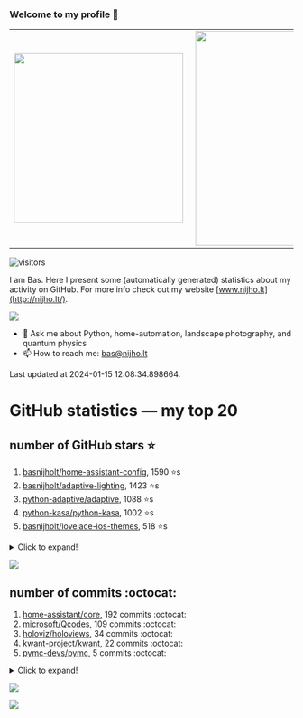 ### Welcome to my profile 👋

<center>
  <table>
    <tr>
        <td><img width="300px" align="left" src="https://github-readme-stats.vercel.app/api/top-langs/?username=basnijholt&hide=TeX,Jupyter%20Notebook&layout=compact&theme=radical" /></td>
        <td><img align='right' src="https://github-readme-stats.vercel.app/api?username=basnijholt&show_icons=true&theme=radical" width="380"></td>
    </tr>
  </table>
</center>

![visitors](https://visitor-badge.glitch.me/badge?page_id=basnijholt.visitor-badge)

I am Bas. Here I present some (automatically generated) statistics about my activity on GitHub. For more info check out my website [www.nijho.lt](http://nijho.lt/).

![](https://www.nijho.lt/authors/admin/avatar_hu9e60e4b9bc120dfb6a666009f2878da6_182107_250x250_fill_q90_lanczos_center.jpg)

- 💬 Ask me about Python, home-automation, landscape photography, and quantum physics
- 📫 How to reach me: bas@nijho.lt

Last updated at 2024-01-15 12:08:34.898664.

# GitHub statistics — my top 20

## number of GitHub stars ⭐️

1. [basnijholt/home-assistant-config](https://github.com/basnijholt/home-assistant-config/), 1590 ⭐️s
2. [basnijholt/adaptive-lighting](https://github.com/basnijholt/adaptive-lighting/), 1423 ⭐️s
3. [python-adaptive/adaptive](https://github.com/python-adaptive/adaptive/), 1088 ⭐️s
4. [python-kasa/python-kasa](https://github.com/python-kasa/python-kasa/), 1002 ⭐️s
5. [basnijholt/lovelace-ios-themes](https://github.com/basnijholt/lovelace-ios-themes/), 518 ⭐️s
<details><summary>Click to expand!</summary>

6. [basnijholt/lovelace-ios-dark-mode-theme](https://github.com/basnijholt/lovelace-ios-dark-mode-theme/), 432 ⭐️s
7. [basnijholt/miflora](https://github.com/basnijholt/miflora/), 360 ⭐️s
8. [basnijholt/rsync-time-machine.py](https://github.com/basnijholt/rsync-time-machine.py/), 359 ⭐️s
9. [topocm/topocm_content](https://github.com/topocm/topocm_content/), 259 ⭐️s
10. [basnijholt/home-assistant-streamdeck-yaml](https://github.com/basnijholt/home-assistant-streamdeck-yaml/), 158 ⭐️s
11. [basnijholt/unidep](https://github.com/basnijholt/unidep/), 121 ⭐️s
12. [basnijholt/home-assistant-macbook-touch-bar](https://github.com/basnijholt/home-assistant-macbook-touch-bar/), 94 ⭐️s
13. [kwant-project/kwant](https://github.com/kwant-project/kwant/), 80 ⭐️s
14. [basnijholt/markdown-code-runner](https://github.com/basnijholt/markdown-code-runner/), 77 ⭐️s
15. [basnijholt/home-assistant-streamdeck-yaml-addon](https://github.com/basnijholt/home-assistant-streamdeck-yaml-addon/), 55 ⭐️s
16. [basnijholt/aiokef](https://github.com/basnijholt/aiokef/), 34 ⭐️s
17. [basnijholt/thesis-cover](https://github.com/basnijholt/thesis-cover/), 29 ⭐️s
18. [basnijholt/adaptive-scheduler](https://github.com/basnijholt/adaptive-scheduler/), 24 ⭐️s
19. [basnijholt/instacron](https://github.com/basnijholt/instacron/), 20 ⭐️s
20. [kwant-project/kwant-tutorial-2016](https://github.com/kwant-project/kwant-tutorial-2016/), 18 ⭐️s

</details>

![](https://github.com/basnijholt/basnijholt/raw/main/stars_over_time.png)

## number of commits :octocat:

1. [home-assistant/core](https://github.com/home-assistant/core/), 192 commits :octocat:
2. [microsoft/Qcodes](https://github.com/microsoft/Qcodes/), 109 commits :octocat:
3. [holoviz/holoviews](https://github.com/holoviz/holoviews/), 34 commits :octocat:
4. [kwant-project/kwant](https://github.com/kwant-project/kwant/), 22 commits :octocat:
5. [pymc-devs/pymc](https://github.com/pymc-devs/pymc/), 5 commits :octocat:
<details><summary>Click to expand!</summary>

6. [gdsfactory/gdsfactory](https://github.com/gdsfactory/gdsfactory/), 4 commits :octocat:
7. [pyvista/pyvista](https://github.com/pyvista/pyvista/), 2 commits :octocat:
8. [home-assistant/frontend](https://github.com/home-assistant/frontend/), 0 commits :octocat:
9. [dfm/emcee](https://github.com/dfm/emcee/), 0 commits :octocat:
10. [basnijholt/discretizer](https://github.com/basnijholt/discretizer/), 0 commits :octocat:
11. [conda-forge/fastcache-feedstock](https://github.com/conda-forge/fastcache-feedstock/), 0 commits :octocat:
12. [PiotrMachowski/lovelace-xiaomi-vacuum-map-card](https://github.com/PiotrMachowski/lovelace-xiaomi-vacuum-map-card/), 0 commits :octocat:
13. [joblib/loky](https://github.com/joblib/loky/), 0 commits :octocat:
14. [whiskerz007/proxmox_hassos_install](https://github.com/whiskerz007/proxmox_hassos_install/), 0 commits :octocat:
15. [binance-exchange/binance-official-api-docs](https://github.com/binance-exchange/binance-official-api-docs/), 0 commits :octocat:
16. [binder-project/binder-build-core](https://github.com/binder-project/binder-build-core/), 0 commits :octocat:
17. [tvdsluijs/py-nsapi](https://github.com/tvdsluijs/py-nsapi/), 0 commits :octocat:
18. [AppDaemon/appdaemon](https://github.com/AppDaemon/appdaemon/), 0 commits :octocat:
19. [basnijholt/ipynb_git_filters](https://github.com/basnijholt/ipynb_git_filters/), 0 commits :octocat:
20. [NabuCasa/coronavirus](https://github.com/NabuCasa/coronavirus/), 0 commits :octocat:

</details>

![](https://github.com/basnijholt/basnijholt/raw/main/commits_per_hour.png)

![](https://github.com/basnijholt/basnijholt/raw/main/commits_per_weekday.png)

